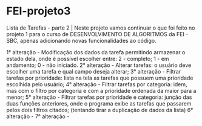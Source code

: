 # FEI-projeto3
Lista de Tarefas - parte 2 | Neste projeto vamos continuar o que foi feito no projeto 1 para o curso de DESENVOLVIMENTO DE ALGORITMOS da FEI - SBC, apenas adicionando novas funcionalidades ao código.

1° alteração - Modificação dos dados da tarefa permitindo armazenar o estado dela, onde é possível escolher entre: 2 - completo; 1 - em andamento; 0 - não iniciado.
2° alteração - Alterar tarefas: o usuário deve escolher uma tarefa e qual campo deseja alterar;
3° alteração - Filtrar tarefas por prioridade: lista na tela as tarefas que possuem uma prioridade escolhida pelo usuário;
4° alteração - Filtrar tarefas por categoria: idem, mas com o filtro por categoria e com a prioridade ordenada da maior para a menor; 
5° alteração - Filtrar tarefas por prioridade e categoria: junção das duas funções anteriores, onde o programa exibe as tarefas que passarem pelos dois filtros citados; (tentando tirar a duplicação de dados da lista)
6° alteração - 
7° alteração - 